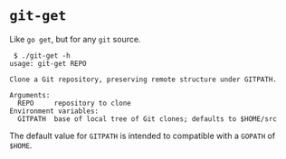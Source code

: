 # `git-get`

Like `go get`, but for any `git` source.

```
 $ ./git-get -h
usage: git-get REPO

Clone a Git repository, preserving remote structure under GITPATH.

Arguments:
  REPO     repository to clone
Environment variables:
  GITPATH  base of local tree of Git clones; defaults to $HOME/src
```

The default value for `GITPATH` is intended to compatible with a `GOPATH` of `$HOME`.
